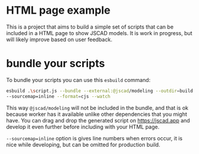 # HTML page example

This is a project that aims to build a simple set of scripts that can be included in a HTML page to show JSCAD models. It is work in progress, but will likely improve based on user feedback.

# bundle your scripts

To bundle your scripts you can use this `esbuild` command:

```sh
esbuild .\script.js --bundle --external:@jscad/modeling --outdir=build
--sourcemap=inline --format=cjs --watch
```

This way `@jscad/modeling` will not be included in the bundle, and that is ok because worker has it available unlike other dependencies that you might have. You can drag and drop the generated script on https://jscad.app and develop it even further before including with your HTML page.

`--sourcemap=inline` option is gives line numbers when errors occur, it is nice while developing, but can be omitted for production build.
